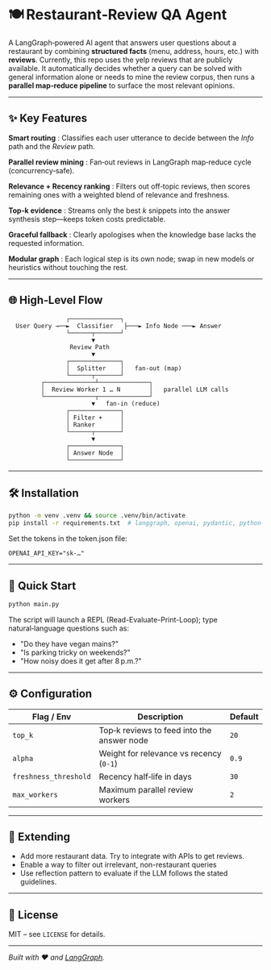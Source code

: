 # 🍽️ Restaurant‑Review QA Agent

A LangGraph‑powered AI agent that answers user questions about a restaurant by combining **structured facts** (menu, address, hours, etc.) with **reviews**. Currently, this repo uses the yelp reviews that are publicly available. It automatically decides whether a query can be solved with general information alone or needs to mine the review corpus, then runs a **parallel map‑reduce pipeline** to surface the most relevant opinions.

---

## ✨ Key Features

**Smart routing** : Classifies each user utterance to decide between the *Info* path and the *Review* path.

**Parallel review mining** : Fan‑out reviews in LangGraph map‑reduce cycle (concurrency‑safe).

**Relevance + Recency ranking** : Filters out off‑topic reviews, then scores remaining ones with a weighted blend of relevance and freshness.

**Top‑k evidence** : Streams only the best *k* snippets into the answer synthesis step—keeps token costs predictable.

**Graceful fallback** : Clearly apologises when the knowledge base lacks the requested information.

**Modular graph** : Each logical step is its own node; swap in new models or heuristics without touching the rest.

---

## 🌐 High‑Level Flow

```text
                ┌──────────────┐
  User Query →──►  Classifier   ├───► Info Node ───► Answer
                └──────┬───────┘
                       ▼
                 Review Path
                       ▼
                ┌──────────────┐
                │  Splitter    │   fan‑out (map)
                └──────┬───────┘
         ┌──────────────┴──────────────┐
         │  Review Worker 1 … N        │   parallel LLM calls
         └──────────────┬──────────────┘
                       ▼   fan‑in (reduce)
                ┌──────────────┐
                │ Filter +     │
                │ Ranker       │
                └──────┬───────┘
                       ▼
                ┌──────────────┐
                │ Answer Node  │
                └──────────────┘
```

---

## 🛠️ Installation

```bash
python -m venv .venv && source .venv/bin/activate
pip install -r requirements.txt  # langgraph, openai, pydantic, python‑dotenv …
```

Set the tokens in the token.json file:

```text
OPENAI_API_KEY="sk‑…"
```

---

## 🚀 Quick Start

```bash
python main.py
```

The script will launch a REPL (Read-Evaluate-Print-Loop); type natural‑language questions such as:

* "Do they have vegan mains?"
* "Is parking tricky on weekends?"
* "How noisy does it get after 8 p.m.?"

---

## ⚙️ Configuration

| Flag / Env          | Description                                | Default |
| -------------       | ------------------------------------------ | ------- |
| `top_k`             | Top‑k reviews to feed into the answer node | `20`    |
| `alpha`             | Weight for relevance vs recency (`0‑1`)    | `0.9`   |
|`freshness_threshold`| Recency half‑life in days                  | `30`    |
| `max_workers`       | Maximum parallel review workers            | `2`     |

---

## 🧩 Extending

* Add more restaurant data. Try to integrate with APIs to get reviews.
* Enable a way to filter out irrelevant, non-restaurant queries
* Use reflection pattern to evaluate if the LLM follows the stated guidelines.

---

## 📝 License

MIT – see `LICENSE` for details.

---

*Built with ❤️ and [LangGraph](https://github.com/langgraph/langgraph).*
